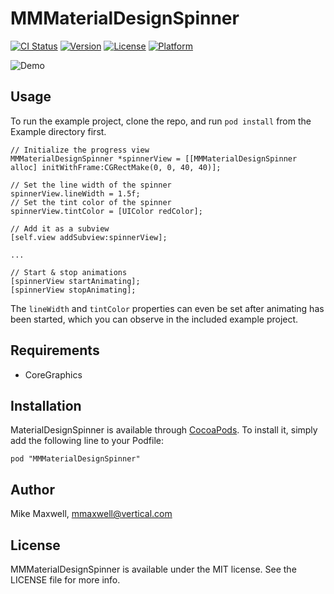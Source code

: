 # MMMaterialDesignSpinner

[![CI Status](http://img.shields.io/travis/misterwell/MMMaterialDesignSpinner.svg?style=flat)](https://travis-ci.org/misterwell/MMMaterialDesignSpinner)
[![Version](https://img.shields.io/cocoapods/v/MMMaterialDesignSpinner.svg?style=flat)](http://cocoadocs.org/docsets/MMMaterialDesignSpinner)
[![License](https://img.shields.io/cocoapods/l/MMMaterialDesignSpinner.svg?style=flat)](http://cocoadocs.org/docsets/MMMaterialDesignSpinner)
[![Platform](https://img.shields.io/cocoapods/p/MMMaterialDesignSpinner.svg?style=flat)](http://cocoadocs.org/docsets/MMMaterialDesignSpinner)

![Demo](https://raw.githubusercontent.com/misterwell/MMMaterialDesignSpinner/master/Demo.gif "Pod Demo")

## Usage

To run the example project, clone the repo, and run `pod install` from the Example directory first.

``` objc
// Initialize the progress view
MMMaterialDesignSpinner *spinnerView = [[MMMaterialDesignSpinner alloc] initWithFrame:CGRectMake(0, 0, 40, 40)];

// Set the line width of the spinner
spinnerView.lineWidth = 1.5f;
// Set the tint color of the spinner
spinnerView.tintColor = [UIColor redColor];

// Add it as a subview
[self.view addSubview:spinnerView];

...

// Start & stop animations
[spinnerView startAnimating];
[spinnerView stopAnimating];
```

The `lineWidth` and `tintColor` properties can even be set after animating has been started, which you can observe in the included example project.

## Requirements
* CoreGraphics

## Installation

MaterialDesignSpinner is available through [CocoaPods](http://cocoapods.org). To install
it, simply add the following line to your Podfile:

    pod "MMMaterialDesignSpinner"

## Author

Mike Maxwell, mmaxwell@vertical.com

## License

MMMaterialDesignSpinner is available under the MIT license. See the LICENSE file for more info.

